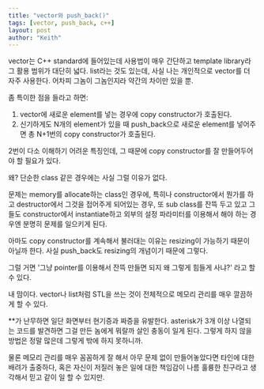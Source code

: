 ```yaml
---
title: "vector와 push_back()"
tags: [vector, push_back, c++]
layout: post
author: "Keith"
---
```


vector는 C++ standard에 들어있는데 사용법이 매우 간단하고 template library라 그 활용 범위가 대단히 넓다. list라는 것도 있는데, 사실 나는 개인적으로 vector를 더 자주 사용한다. 어차피 그놈이 그놈인지라 약간의 차이만 있을 뿐.

좀 특이한 점을 들라고 하면:

1. vector에 새로운 element를 넣는 경우에 copy constructor가 호출된다.
2. 신기하게도 N개의 element가 있을 때 push_back으로 새로운 element를 넣어주면 총 N+1번의 copy constructor가 호출된다.

2번이 다소 이해하기 어려운 특징인데, 그 때문에 copy constructor를 잘 만들어두어야 할 필요가 있다.

왜? 단순한 class 같은 경우에는 사실 그럴 이유가 없다.

문제는 memory를 allocate하는 class인 경우에, 특히나 constructor에서 뭔가를 하고 destructor에서 그것을 접어주게 되어있는 경우, 또 sub class를 잔뜩 두고 있고 그들도 constructor에서 instantiate하고 외부의 설정 파라미터를 이용해서 해야 하는 경우엔 분명히 문제를 일으키게 된다.

아마도 copy constructor를 계속해서 불러대는 이유는 resizing이 가능하기 때문이 아닐까 한다. 사실 push_back도 resizing의 개념이기 때문에 그렇다. 

그럴 거면 '그냥 pointer를 이용해서 잔뜩 만들면 되지 왜 그렇게 힘들게 사냐?' 라고 할 수 있다.

내 맘이다. vector나 list처럼 STL을 쓰는 것이 전체적으로 메모리 관리를 매우 깔끔하게 할 수 있다. 

**가 난무하면 일단 화면부터 현기증과 짜증을 유발한다. asterisk가 3개 이상 나열되는 코드를 발견하면 그걸 만든 놈에게 뭐랄까 살인 충동이 일게 된다. 그렇게 하지 않을 방법은 정말 많은데 그렇게 밖에 하지 못하니까.

물론 메모리 관리를 매우 꼼꼼하게 잘 해서 아무 문제 없이 만들어놓았다면 타인에 대한 배려가 출중하다, 혹은 자신이 저질러 놓은 일에 대한 책임감이 나름 훌륭한 친구라고 생각해서 믿고 같이 일 할 수 있지만.

